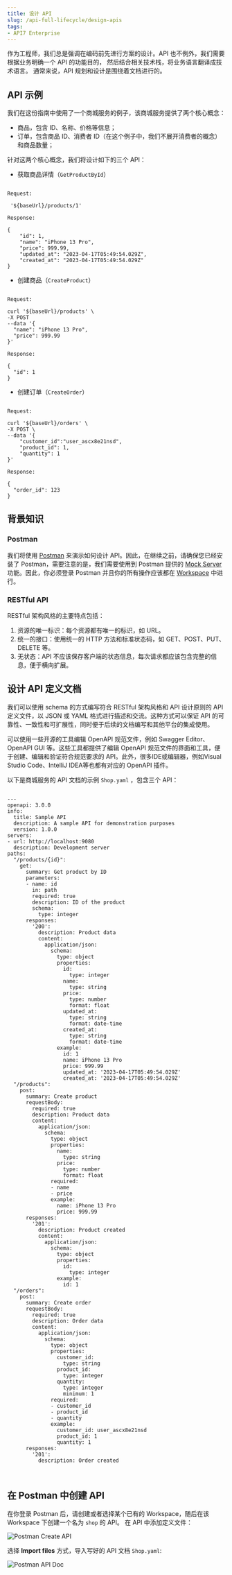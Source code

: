 ```yaml
---
title: 设计 API
slug: /api-full-lifecycle/design-apis
tags:
- API7 Enterprise
---
```


作为工程师，我们总是强调在编码前先进行方案的设计。API 也不例外，我们需要根据业务明确一个 API 的功能目的，
然后结合相关技术栈，将业务语言翻译成技术语言。 通常来说，API 规划和设计是围绕着文档进行的。 

## API 示例

我们在这份指南中使用了一个商城服务的例子，该商城服务提供了两个核心概念：

* 商品，包含 ID、名称、价格等信息；
* 订单，包含商品 ID、消费者 ID（在这个例子中，我们不展开消费者的概念）和商品数量；

针对这两个核心概念，我们将设计如下的三个 API：

* 获取商品详情（`GetProductById`）

```shell

Request:

 '${baseUrl}/products/1' 

Response:

{
    "id": 1,
    "name": "iPhone 13 Pro",
    "price": 999.99,
    "updated_at": "2023-04-17T05:49:54.029Z",
    "created_at": "2023-04-17T05:49:54.029Z"
}

```

* 创建商品（`CreateProduct`）

```shell

Request:

curl '${baseUrl}/products' \
-X POST
--data '{
  "name": "iPhone 13 Pro",
  "price": 999.99
}'

Response:

{
  "id": 1
}

```
* 创建订单（`CreateOrder`）

```shell

Request:

curl '${baseUrl}/orders' \
-X POST \
--data '{
    "customer_id":"user_ascx8e21nsd", 
    "product_id": 1,
    "quantity": 1
}'

Response:

{
  "order_id": 123
}

```

## 背景知识

### Postman

我们将使用 [Postman](https://www.postman.com/) 来演示如何设计 API。因此，在继续之前，请确保您已经安装了 Postman，需要注意的是，我们需要使用到
Postman 提供的 [Mock Server](https://learning.postman.com/docs/designing-and-developing-your-api/mocking-data/setting-up-mock/) 功能。因此，你必须登录 Postman 并且你的所有操作应该都在 [Workspace](https://learning.postman.com/docs/collaborating-in-postman/using-workspaces/) 中进行。

### RESTful API

RESTful 架构风格的主要特点包括：
1. 资源的唯一标识：每个资源都有唯一的标识，如 URL。
2. 统一的接口：使用统一的 HTTP 方法和标准状态码，如 GET、POST、PUT、DELETE 等。
3. 无状态：API 不应该保存客户端的状态信息，每次请求都应该包含完整的信息，便于横向扩展。

## 设计 API 定义文档

我们可以使用 schema 的方式编写符合 RESTful 架构风格和 API 设计原则的 API 定义文件，以 JSON 或 YAML 格式进行描述和交流。这种方式可以保证 API 的可靠性、一致性和可扩展性，同时便于后续的文档编写和其他平台的集成使用。

可以使用一些开源的工具编辑 OpenAPI 规范文件，例如 Swagger Editor、OpenAPI GUI 等。这些工具都提供了编辑 OpenAPI 规范文件的界面和工具，便于创建、编辑和验证符合规范要求的 API。此外，很多IDE或编辑器，例如Visual Studio Code、IntelliJ IDEA等也都有对应的 OpenAPI 插件。

以下是商城服务的 API 文档的示例 `Shop.yaml` ，包含三个 API：

```shell

---
openapi: 3.0.0
info:
  title: Sample API
  description: A sample API for demonstration purposes
  version: 1.0.0
servers:
- url: http://localhost:9080
  description: Development server
paths:
  "/products/{id}":
    get:
      summary: Get product by ID
      parameters:
      - name: id
        in: path
        required: true
        description: ID of the product
        schema:
          type: integer
      responses:
        '200':
          description: Product data
          content:
            application/json:
              schema:
                type: object
                properties:
                  id:
                    type: integer
                  name:
                    type: string
                  price:
                    type: number
                    format: float
                  updated_at:
                    type: string
                    format: date-time
                  created_at:
                    type: string
                    format: date-time
                example:
                  id: 1
                  name: iPhone 13 Pro
                  price: 999.99
                  updated_at: '2023-04-17T05:49:54.029Z'
                  created_at: '2023-04-17T05:49:54.029Z'
  "/products":
    post:
      summary: Create product
      requestBody:
        required: true
        description: Product data
        content:
          application/json:
            schema:
              type: object
              properties:
                name:
                  type: string
                price:
                  type: number
                  format: float
              required:
              - name
              - price
              example:
                name: iPhone 13 Pro
                price: 999.99
      responses:
        '201':
          description: Product created
          content:
            application/json:
              schema:
                type: object
                properties:
                  id:
                    type: integer
                example:
                  id: 1
  "/orders":
    post:
      summary: Create order
      requestBody:
        required: true
        description: Order data
        content:
          application/json:
            schema:
              type: object
              properties:
                customer_id:
                  type: string
                product_id:
                  type: integer
                quantity:
                  type: integer
                  minimum: 1
              required:
              - customer_id
              - product_id
              - quantity
              example:
                customer_id: user_ascx8e21nsd
                product_id: 1
                quantity: 1
      responses:
        '201':
          description: Order created



```

## 在 Postman 中创建 API

在你登录 Postman 后，请创建或者选择某个已有的 Workspace，随后在该 Workspace 下创建一个名为 `shop` 的 API。
在 API 中添加定义文件：

![Postman Create API](https://static.apiseven.com/uploads/2023/05/21/tmcGd9HG_postmancreateapi.png)

选择 **Import files** 方式，导入写好的 API 文档 `Shop.yaml`:

![Postman API Doc](https://static.apiseven.com/uploads/2023/05/21/GEEOLj6A_postmanapidoc.png)
